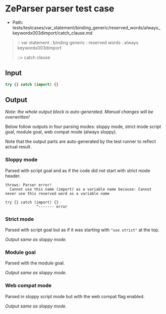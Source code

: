 # ZeParser parser test case

- Path: tests/testcases/var_statement/binding_generic/reserved_words/always_keywordx003dimport/catch_clause.md

> :: var statement : binding generic : reserved words : always keywordx003dimport
>
> ::> catch clause

## Input

`````js
try {} catch (import) {}
`````

## Output

_Note: the whole output block is auto-generated. Manual changes will be overwritten!_

Below follow outputs in four parsing modes: sloppy mode, strict mode script goal, module goal, web compat mode (always sloppy).

Note that the output parts are auto-generated by the test runner to reflect actual result.

### Sloppy mode

Parsed with script goal and as if the code did not start with strict mode header.

`````
throws: Parser error!
  Cannot use this name (import) as a variable name because: Cannot never use this reserved word as a variable name

try {} catch (import) {}
              ^------- error
`````

### Strict mode

Parsed with script goal but as if it was starting with `"use strict"` at the top.

_Output same as sloppy mode._

### Module goal

Parsed with the module goal.

_Output same as sloppy mode._

### Web compat mode

Parsed in sloppy script mode but with the web compat flag enabled.

_Output same as sloppy mode._
